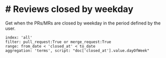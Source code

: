 # \# Reviews closed by weekday

Get when the PRs/MRs are closed by weekday in the period defined by the user.

```
index: 'all'
filter: pull_request:True or merge_request:True
range: from_date < 'closed_at' < to_date
aggregation: 'terms', script: "doc['closed_at'].value.dayOfWeek"
```
